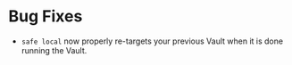 # Bug Fixes

- `safe local` now properly re-targets your previous Vault when
  it is done running the Vault.
